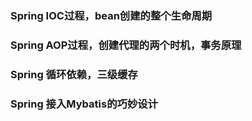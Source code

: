 ### Spring IOC过程，bean创建的整个生命周期
### Spring AOP过程，创建代理的两个时机，事务原理
### Spring 循环依赖，三级缓存
### Spring 接入Mybatis的巧妙设计
